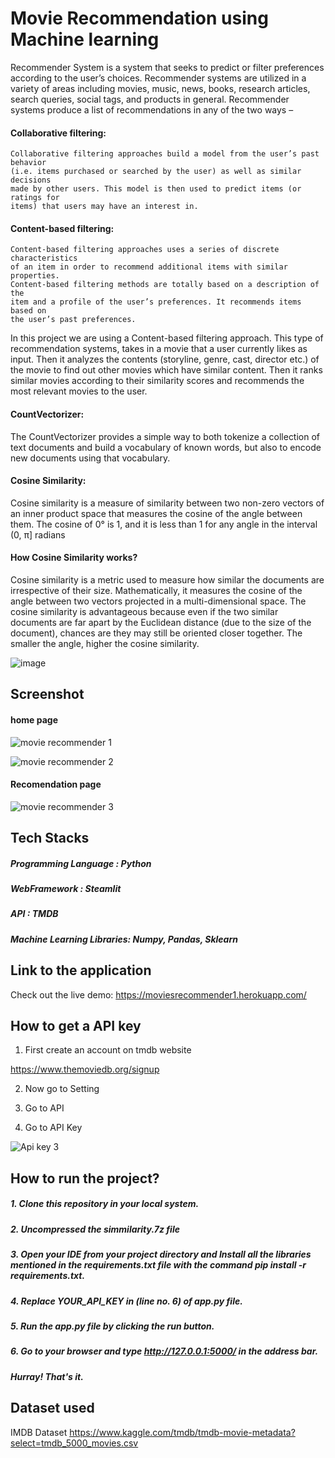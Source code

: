 
# Movie Recommendation using Machine learning

Recommender System is a system that seeks to predict or filter preferences
according to the user’s choices. Recommender systems are utilized in a variety
of areas including movies, music, news, books, research articles, search queries,
social tags, and products in general. 
Recommender systems produce a list of recommendations in any of the two ways – 
 

#### Collaborative filtering: 

    Collaborative filtering approaches build a model from the user’s past behavior
    (i.e. items purchased or searched by the user) as well as similar decisions 
    made by other users. This model is then used to predict items (or ratings for
    items) that users may have an interest in.

#### Content-based filtering:

    Content-based filtering approaches uses a series of discrete characteristics 
    of an item in order to recommend additional items with similar properties. 
    Content-based filtering methods are totally based on a description of the 
    item and a profile of the user’s preferences. It recommends items based on 
    the user’s past preferences.




In this project we are using a Content-based filtering approach.
This type of recommendation systems, takes in a movie that a user currently likes 
as input. Then it analyzes the contents (storyline, genre, cast, director etc.) 
of the movie to find out other movies which have similar content. Then it ranks 
similar movies according to their similarity scores and recommends the most 
relevant movies to the user.



#### CountVectorizer:

The CountVectorizer provides a simple way to both tokenize a collection of text
documents and build a vocabulary of known words, but also to encode new documents 
using that vocabulary.


#### Cosine Similarity:

Cosine similarity is a measure of similarity between two non-zero vectors of an 
inner product space that measures the cosine of the angle between them. The cosine 
of 0° is 1, and it is less than 1 for any angle in the interval (0, π] radians

#### How Cosine Similarity works?

Cosine similarity is a metric used to measure how similar the documents are irrespective of their size. Mathematically, it measures the cosine of the angle between two vectors projected in a multi-dimensional space. The cosine similarity is advantageous because even if the two similar documents are far apart by the Euclidean distance (due to the size of the document), chances are they may still be oriented closer together. The smaller the angle, higher the cosine similarity.



![image](https://user-images.githubusercontent.com/93968656/141446290-432b187c-93f7-4bcd-978f-272c921893d0.png)


## Screenshot

#### home page
![movie recommender 1](https://user-images.githubusercontent.com/93968656/141446551-d7d77119-aa59-4146-a157-44fb7f244535.png)


![movie recommender 2](https://user-images.githubusercontent.com/93968656/141446592-2de5f670-e03c-43bc-8521-0ace164d0ba0.png)

#### Recomendation page
![movie recommender 3](https://user-images.githubusercontent.com/93968656/141446656-0728ea6e-2d5e-4fbf-8330-d9e5280ce6c8.png)


## Tech Stacks

##### Programming Language : Python
##### WebFramework : Steamlit
##### API : TMDB
##### Machine Learning Libraries: Numpy, Pandas, Sklearn




## Link to the application 

Check out the live demo: 
https://moviesrecommender1.herokuapp.com/


## How to get a API key


1. First create an account on tmdb website

https://www.themoviedb.org/signup

2. Now go to Setting

3. Go to API

4. Go to API Key

![Api key 3](https://user-images.githubusercontent.com/93968656/141447807-b4e90348-695a-4fba-98a6-e710229ad902.png)


## How to run the project?

   ##### 1. Clone this repository in your local system.
   ##### 2. Uncompressed the simmilarity.7z file
   ##### 3. Open your IDE from your project directory and Install all the libraries mentioned in the requirements.txt file with the command pip install -r requirements.txt.
   ##### 4. Replace YOUR_API_KEY in (line no. 6) of app.py file.
   ##### 5. Run the app.py file by clicking the run button.
   ##### 6. Go to your browser and type http://127.0.0.1:5000/ in the address bar.
   ##### Hurray! That's it.


## Dataset used

IMDB Dataset 
https://www.kaggle.com/tmdb/tmdb-movie-metadata?select=tmdb_5000_movies.csv

